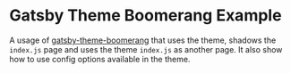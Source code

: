 # Gatsby Theme Boomerang Example

A usage of
[gatsby-theme-boomerang](https://github.com/boomerang-io/gatsby-theme-boomerang/tree/main/packages/gatsby-theme-boomerang)
that uses the theme, shadows the `index.js` page and uses the theme `index.js` as another page. It also show how to use config options available in the theme. 
